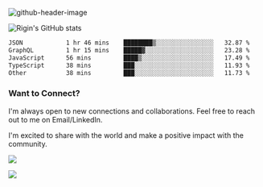 
![github-header-image](https://github.com/riginoommen/riginoommen/assets/3840244/889cae65-df55-4cda-86cc-bf21bf1f2e96)

![Rigin's GitHub stats](https://github-readme-stats.vercel.app/api?username=riginoommen\&show_icons=true\&show=reviews,discussions_started,discussions_answered,prs_merged,prs_merged_percentage)


<!--START_SECTION:waka-->

```txt
JSON            1 hr 46 mins    ████████▒░░░░░░░░░░░░░░░░   32.87 %
GraphQL         1 hr 15 mins    █████▓░░░░░░░░░░░░░░░░░░░   23.28 %
JavaScript      56 mins         ████▒░░░░░░░░░░░░░░░░░░░░   17.49 %
TypeScript      38 mins         ███░░░░░░░░░░░░░░░░░░░░░░   11.93 %
Other           38 mins         ███░░░░░░░░░░░░░░░░░░░░░░   11.73 %
```

<!--END_SECTION:waka-->

### Want to Connect?

I'm always open to new connections and collaborations. Feel free to reach out to me on Email/LinkedIn.

I'm excited to share with the world and make a positive impact with the community.

![](https://komarev.com/ghpvc/?username=riginoommen)

![](https://hit.yhype.me/github/profile?user_id=3840244)

